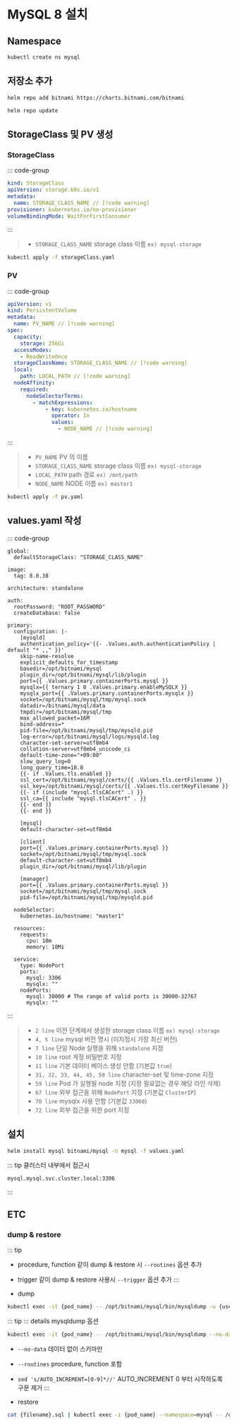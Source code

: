 # MySQL 8 설치

## Namespace
``` bash
kubectl create ns mysql
```

## 저장소 추가
``` bash
helm repo add bitnami https://charts.bitnami.com/bitnami
```

``` bash
helm repo update
```

## StorageClass 및 PV 생성
### StorageClass
::: code-group
``` yaml [storageClass.yaml]
kind: StorageClass
apiVersion: storage.k8s.io/v1
metadata:
  name: STORAGE_CLASS_NAME // [!code warning]
provisioner: kubernetes.io/no-provisioner
volumeBindingMode: WaitForFirstConsumer
```
:::
> * `STORAGE_CLASS_NAME` storage class 이름 `ex) mysql-storage`
``` bash
kubectl apply -f storageClass.yaml
```

### PV
::: code-group
``` yaml [pv.yaml]
apiVersion: v1
kind: PersistentVolume
metadata:
  name: PV_NAME // [!code warning]
spec:
  capacity:
    storage: 256Gi
  accessModes:
    - ReadWriteOnce
  storageClassName: STORAGE_CLASS_NAME // [!code warning]
  local:
    path: LOCAL_PATH // [!code warning]
  nodeAffinity:
    required:
      nodeSelectorTerms:
        - matchExpressions:
            - key: kubernetes.io/hostname
              operator: In
              values:
                - NODE_NAME // [!code warning]
```
::: 
> * `PV_NAME` PV 의 이름
> * `STORAGE_CLASS_NAME` storage class 이름 `ex) mysql-storage`
> * `LOCAL_PATH` path 경로 `ex) /mnt/path`
> * `NODE_NAME` NODE 이름 `ex) master1`

``` bash
kubectl apply -f pv.yaml
```

## values.yaml 작성
::: code-group
``` yaml:line-numbers [values.yaml] {2,4-5,7,10,11,31-33,44-45,50,59,67,70,72}
global:
  defaultStorageClass: "STORAGE_CLASS_NAME"

image:
  tag: 8.0.38

architecture: standalone

auth:
  rootPassword: "ROOT_PASSWORD"
  createDatabase: false

primary:
  configuration: |-
    [mysqld]
    authentication_policy='{{- .Values.auth.authenticationPolicy | default "* ,," }}'
    skip-name-resolve
    explicit_defaults_for_timestamp
    basedir=/opt/bitnami/mysql
    plugin_dir=/opt/bitnami/mysql/lib/plugin
    port={{ .Values.primary.containerPorts.mysql }}
    mysqlx={{ ternary 1 0 .Values.primary.enableMySQLX }}
    mysqlx_port={{ .Values.primary.containerPorts.mysqlx }}
    socket=/opt/bitnami/mysql/tmp/mysql.sock
    datadir=/bitnami/mysql/data
    tmpdir=/opt/bitnami/mysql/tmp
    max_allowed_packet=16M
    bind-address=*
    pid-file=/opt/bitnami/mysql/tmp/mysqld.pid
    log-error=/opt/bitnami/mysql/logs/mysqld.log
    character-set-server=utf8mb4
    collation-server=utf8mb4_unicode_ci
    default-time-zone="+09:00"
    slow_query_log=0
    long_query_time=10.0
    {{- if .Values.tls.enabled }}
    ssl_cert=/opt/bitnami/mysql/certs/{{ .Values.tls.certFilename }}
    ssl_key=/opt/bitnami/mysql/certs/{{ .Values.tls.certKeyFilename }}
    {{- if (include "mysql.tlsCACert" .) }}
    ssl_ca={{ include "mysql.tlsCACert" . }}
    {{- end }}
    {{- end }}

    [mysql]
    default-character-set=utf8mb4

    [client]
    port={{ .Values.primary.containerPorts.mysql }}
    socket=/opt/bitnami/mysql/tmp/mysql.sock
    default-character-set=utf8mb4
    plugin_dir=/opt/bitnami/mysql/lib/plugin

    [manager]
    port={{ .Values.primary.containerPorts.mysql }}
    socket=/opt/bitnami/mysql/tmp/mysql.sock
    pid-file=/opt/bitnami/mysql/tmp/mysqld.pid

  nodeSelector: 
    kubernetes.io/hostname: "master1"
    
  resources:
    requests:
      cpu: 10m
      memory: 10Mi

  service:
    type: NodePort
    ports:
      mysql: 3306
      mysqlx: ""
    nodePorts:
      mysql: 30000 # The range of valid ports is 30000-32767
      mysqlx: ""
```
:::
> * `2 line` 이전 단계에서 생성한 storage class 이름 `ex) mysql-storage`
> * `4, 5 line` mysql 버전 명시 (미지정시 가장 최신 버전)
> * `7 line` 단일 Node 실행을 위해 `standalone` 지정
> * `10 line` root 게정 비밀번호 지정
> * `11 line` 기본 데이터 베이스 생성 안함 (기본값 `true`)
> * `31, 32, 33, 44, 45, 50 line` character-set 및 time-zone 지정
> * `59 line` Pod 가 실행될 node 지정 (지정 필요없는 경우 해당 라인 삭제)
> * `67 line` 외부 접근을 위해 `NodePort` 지정 (기본값 `ClusterIP`)
> * `70 line` mysqlx 사용 안함 (기본값 `33060`)
> * `72 line` 외부 접근을 위한 port 지정

## 설치
``` bash
helm install mysql bitnami/mysql -n mysql -f values.yaml
```

::: tip
클러스터 내부에서 접근시
``` txt
mysql.mysql.svc.cluster.local:3306
```
:::

## ETC
### dump & restore

::: tip
*  procedure, function 같이 dump & restore 시 `--routines` 옵션 추가
*  trigger 같이 dump & restore 사용시 `--trigger` 옵션 추가
:::

* dump
``` bash
kubectl exec -it {pod_name} -- /opt/bitnami/mysql/bin/mysqldump -u {username} --password={password} {database} > {filename}.sql
```

::: tip
::: details mysqldump 옵션
```bash
kubectl exec -it {pod_name} -- /opt/bitnami/mysql/bin/mysqldump --no-data --routines -u {username} --password={password} | sed 's/AUTO_INCREMENT=[0-9]*//' > {filename}.sql 
```

* `--no-data` 데이터 없이 스키마만
* `--routines` procedure, function 포함
* `sed 's/AUTO_INCREMENT=[0-9]*//'` AUTO_INCREMENT 0 부터 시작하도록 구문 제거
:::

* restore
``` bash
cat {filename}.sql | kubectl exec -i {pod_name} --namespace=mysql -- /opt/bitnami/mysql/bin/mysql -u {username} --password={password} {database_name} --verbose
```